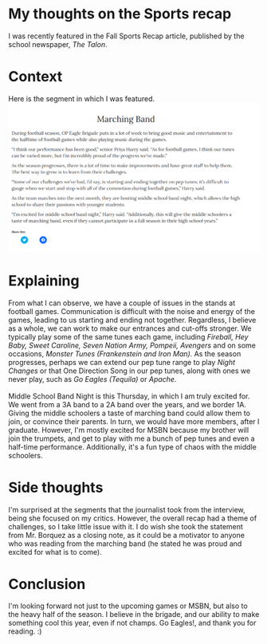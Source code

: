 # My thoughts on the Sports recap
I was recently featured in the Fall Sports Recap article, published by the school newspaper, *The Talon*.
# Context
Here is the segment in which I was featured. 
[!["Sports Recap Marching Band Section"](https://github.com/CaptainSapphire/PH-s-Blog/blob/main/assets/October%202024/article%20feature.png?raw=true)](https://oakparktalon.org/18744/sports/eagles-september-sports-recap-3/)

# Explaining 
From what I can observe, we have a couple of issues in the stands at football games. Communication is difficult with the noise and energy of the games, leading to us starting and ending not together. Regardless, I believe as a whole, we can work to make our entrances and cut-offs stronger. We typically play some of the same tunes each game, including *Fireball, Hey Baby, Sweet Caroline, Seven Nation Army, Pompeii, Avengers* and on some occasions, *Monster Tunes (Frankenstein and Iron Man).* As the season progresses, perhaps we can extend our pep tune range to play *Night Changes* or that One Direction Song in our pep tunes, along with ones we never play, such as *Go Eagles (Tequila)* or *Apache.*<br><br>
Middle School Band Night is this Thursday, in which I am truly excited for. We went from a 3A band to a 2A band over the years, and we border 1A. Giving the middle schoolers a taste of marching band could allow them to join, or convince their parents. In turn, we would have more members, after I graduate. However, I'm mostly excited for MSBN because my brother will join the trumpets, and get to play with me a bunch of pep tunes and even a half-time performance. Additionally, it's a fun type of chaos with the middle schoolers.

# Side thoughts
I'm surprised at the segments that the journalist took from the interview, being she focused on my critics. However, the overall recap had a theme of challenges, so I take little issue with it. I do wish she took the statement from Mr. Borquez as a closing note, as it could be a motivator to anyone who was reading from the marching band (he stated he was proud and excited for what is to come).

# Conclusion
I'm looking forward not just to the upcoming games or MSBN, but also to the heavy half of the season. I believe in the brigade, and our ability to make something cool this year, even if not champs. Go Eagles!, and thank you for reading. :)
